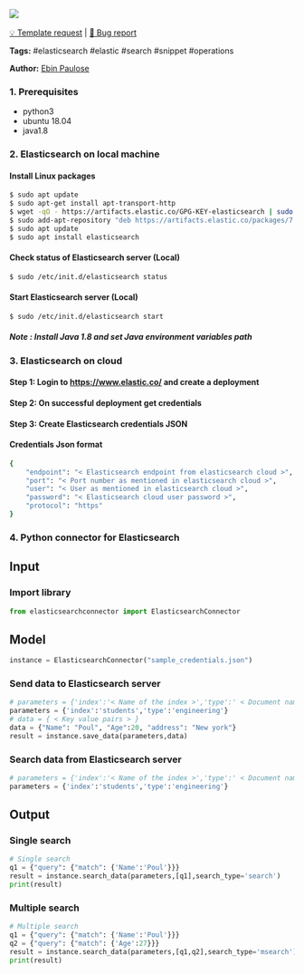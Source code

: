 <a href="https://app.naas.ai/user-redirect/naas/downloader?url=https://raw.githubusercontent.com/jupyter-naas/awesome-notebooks/master/Elasticsearch/Elasticsearch_Connect_to_server.ipynb" target="_parent"><img src="https://naasai-public.s3.eu-west-3.amazonaws.com/open_in_naas.svg"/></a><br><br><a href="https://github.com/jupyter-naas/awesome-notebooks/issues/new?assignees=&labels=&template=template-request.md&title=Tool+-+Action+of+the+notebook+">💡 Template request</a> | <a href="https://github.com/jupyter-naas/awesome-notebooks/issues/new?assignees=&labels=bug&template=bug_report.md&title=Elasticsearch+-+Connect+to+server:+Error+short+description">🚨 Bug report</a>

**Tags:** #elasticsearch #elastic #search #snippet #operations

**Author:** [Ebin Paulose](https://www.linkedin.com/in/ebinpaulose/)

### 1. Prerequisites

- python3
- ubuntu 18.04
- java1.8

### 2. Elasticsearch on local machine

#### Install Linux packages

```sh
$ sudo apt update
$ sudo apt-get install apt-transport-http
$ wget -qO - https://artifacts.elastic.co/GPG-KEY-elasticsearch | sudo apt-key add -
$ sudo add-apt-repository "deb https://artifacts.elastic.co/packages/7.x/apt stable main"
$ sudo apt update
$ sudo apt install elasticsearch 
```

#### Check status of Elasticsearch server (Local)

```sh
$ sudo /etc/init.d/elasticsearch status
```

#### Start Elasticsearch server (Local)

```sh
$ sudo /etc/init.d/elasticsearch start
```

##### Note : Install Java 1.8 and set Java environment variables path

### 3. Elasticsearch on cloud

#### Step 1: Login to https://www.elastic.co/ and create a deployment

#### Step 2: On successful deployment get credentials

#### Step 3: Create Elasticsearch credentials JSON

#### Credentials Json format

```sh
{
	"endpoint": "< Elasticsearch endpoint from elasticsearch cloud >",
	"port": "< Port number as mentioned in elasticsearch cloud >",
	"user": "< User as mentioned in elasticsearch cloud >",
	"password": "< Elasticsearch cloud user password >",
	"protocol": "https"
}
```

### 4. Python connector for Elasticsearch

## Input

### Import library


```python
from elasticsearchconnector import ElasticsearchConnector
```

## Model


```python
instance = ElasticsearchConnector("sample_credentials.json")
```

### Send data to Elasticsearch server


```python
# parameters = {'index':'< Name of the index >','type':' < Document name > '}
parameters = {'index':'students','type':'engineering'}
# data = { < Key value pairs > }
data = {"Name": "Poul", "Age":20, "address": "New york"}
result = instance.save_data(parameters,data)
```

### Search data from Elasticsearch server


```python
# parameters = {'index':'< Name of the index >','type':' < Document name > '}
parameters = {'index':'students','type':'engineering'}
```

## Output

### Single search


```python
# Single search
q1 = {"query": {"match": {'Name':'Poul'}}}
result = instance.search_data(parameters,[q1],search_type='search')
print(result)
```

### Multiple search


```python
# Multiple search
q1 = {"query": {"match": {'Name':'Poul'}}}
q2 = {"query": {"match": {'Age':27}}}
result = instance.search_data(parameters,[q1,q2],search_type='msearch')
print(result)
```
